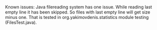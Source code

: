 Known issues:
Java filereading system has one issue. While reading last empty line it has been skipped. So files with last empty line will get size minus one. That is tested in org.yakimovdenis.statistics module testing (FilesTest.java). 